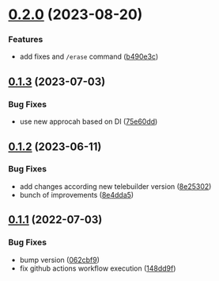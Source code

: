 # [0.2.0](https://github.com/en9inerd/gromozeka-bot/compare/v0.1.3...v0.2.0) (2023-08-20)


### Features

* add fixes and `/erase` command ([b490e3c](https://github.com/en9inerd/gromozeka-bot/commit/b490e3c1030b9ecf93bfcfbaceaa446945f2cadb))

## [0.1.3](https://github.com/en9inerd/gromozeka-bot/compare/v0.1.2...v0.1.3) (2023-07-03)


### Bug Fixes

* use new approcah based on DI ([75e60dd](https://github.com/en9inerd/gromozeka-bot/commit/75e60ddd1a19d662a35c772c367d90b4339b22fa))

## [0.1.2](https://github.com/en9inerd/gromozeka-bot/compare/v0.1.1...v0.1.2) (2023-06-11)


### Bug Fixes

* add changes according new telebuilder version ([8e25302](https://github.com/en9inerd/gromozeka-bot/commit/8e25302d4af9237a775ab7b2e7528357d6fa1c86))
* bunch of improvements ([8e4dda5](https://github.com/en9inerd/gromozeka-bot/commit/8e4dda5e7cf5ae58cfcc5c6d4d998d183c4dd07a))

## [0.1.1](https://github.com/en9inerd/gromozeka-bot/compare/v0.1.0...v0.1.1) (2022-07-03)


### Bug Fixes

* bump version ([062cbf9](https://github.com/en9inerd/gromozeka-bot/commit/062cbf9dcc8d606d40b6d54e74c574801d70aee2))
* fix github actions workflow execution ([148dd9f](https://github.com/en9inerd/gromozeka-bot/commit/148dd9f5e63f54afab77a4d83b84496e0978e654))
